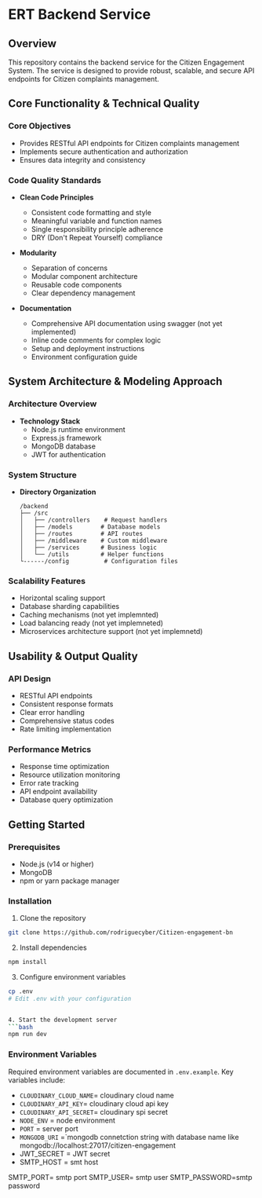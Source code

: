  # ERT Backend Service

## Overview
This repository contains the backend service for the  Citizen Engagement  System. The service is designed to provide robust, scalable, and secure API endpoints for Citizen complaints management.

## Core Functionality & Technical Quality

### Core Objectives
- Provides RESTful API endpoints for Citizen complaints management
- Implements secure authentication and authorization
- Ensures data integrity and consistency

### Code Quality Standards
- **Clean Code Principles**
  - Consistent code formatting and style
  - Meaningful variable and function names
  - Single responsibility principle adherence
  - DRY (Don't Repeat Yourself) compliance

- **Modularity**
  - Separation of concerns
  - Modular component architecture
  - Reusable code components
  - Clear dependency management

- **Documentation**
  - Comprehensive API documentation using swagger (not yet implemented)
  - Inline code comments for complex logic
  - Setup and deployment instructions
  - Environment configuration guide

## System Architecture & Modeling Approach

### Architecture Overview
- **Technology Stack**
  - Node.js runtime environment
  - Express.js framework
  - MongoDB database
  - JWT for authentication

### System Structure
- **Directory Organization**
  ```
  /backend
  ├── /src
  │   ├── /controllers    # Request handlers
  │   ├── /models        # Database models
  │   ├── /routes        # API routes
  │   ├── /middleware    # Custom middleware
  │   ├── /services      # Business logic
  │   └── /utils         # Helper functions
  └------/config          # Configuration files
  ```

### Scalability Features
- Horizontal scaling support
- Database sharding capabilities
- Caching mechanisms (not yet implemnted)
- Load balancing ready (not yet implemneted)
- Microservices architecture support (not yet implemnetd)

## Usability & Output Quality

### API Design
- RESTful API endpoints
- Consistent response formats
- Clear error handling
- Comprehensive status codes
- Rate limiting implementation


### Performance Metrics
- Response time optimization
- Resource utilization monitoring
- Error rate tracking
- API endpoint availability
- Database query optimization

## Getting Started

### Prerequisites
- Node.js (v14 or higher)
- MongoDB
- npm or yarn package manager

### Installation
1. Clone the repository
```bash
git clone https://github.com/rodriguecyber/Citizen-engagement-bn
```

2. Install dependencies
```bash
npm install
```

3. Configure environment variables
```bash
cp .env
# Edit .env with your configuration


4. Start the development server
```bash
npm run dev
```

### Environment Variables
Required environment variables are documented in `.env.example`. Key variables include:

- `CLOUDINARY_CLOUD_NAME`= cloudinary cloud name
- `CLOUDINARY_API_KEY`= cloudinary cloud api key
- `CLOUDINARY_API_SECRET`= cloudinary spi secret
- `NODE_ENV` = node environment
- `PORT` = server port
- `MONGODB_URI` =`mongodb connetction string with database name like mongodb://localhost:27017/citizen-engagement
- JWT_SECRET = JWT secret 
- SMTP_HOST =  smt host

SMTP_PORT= smtp port
SMTP_USER= smtp user
SMTP_PASSWORD=smtp password



